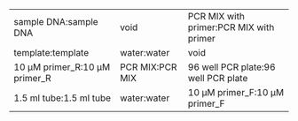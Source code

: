 ||||
|----|----|----|
|sample DNA:sample DNA|void|PCR MIX with primer:PCR MIX with primer|
|template:template|water:water|void|
|10 μM primer_R:10 μM primer_R|PCR MIX:PCR MIX|96 well PCR plate:96 well PCR plate|
|1.5 ml tube:1.5 ml tube|water:water|10 μM primer_F:10 μM primer_F|
